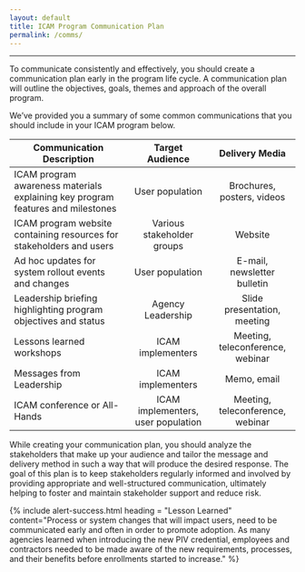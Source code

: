 ```yaml
---
layout: default
title: ICAM Program Communication Plan
permalink: /comms/
---
```

---

To communicate consistently and effectively, you should create a communication plan early in the program life cycle. A communication plan will outline the objectives, goals, themes and approach of the overall program.

We’ve provided you a summary of some common communications that you should include in your ICAM program below.


| <center> Communication Description </center> | <center> Target Audience </center> | <center> Delivery Media </center> |
|----------------------------------------------|:-----------------------:|:---------:|
| ICAM program awareness materials explaining key program features and milestones | User population | Brochures, posters, videos |
| ICAM program website containing resources for stakeholders and users | Various stakeholder groups | Website |
| Ad hoc updates for system rollout events and changes | User population | E-mail, newsletter bulletin |
| Leadership briefing highlighting program objectives and status | Agency Leadership | Slide presentation, meeting |
| Lessons learned workshops | ICAM implementers | Meeting, teleconference, webinar |
| Messages from Leadership | ICAM implementers | Memo, email |
| ICAM conference or All-Hands | ICAM implementers, user population | Meeting, teleconference, webinar |


While creating your communication plan, you should analyze the stakeholders that make up your audience and tailor the message and delivery method in such a way that will produce the desired response. The goal of this plan is to keep stakeholders regularly informed and involved by providing appropriate and well-structured communication, ultimately helping to foster and maintain stakeholder support and reduce risk.

{% include alert-success.html heading = "Lesson Learned" content="Process or system changes that will impact users, need to be communicated early and often in order to promote adoption. As many agencies learned when introducing the new PIV credential, employees and contractors needed to be made aware of the new requirements, processes, and their benefits before enrollments started to increase." %}
